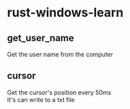 # rust-windows-learn

## get_user_name
Get the user name from the computer

## cursor
Get the cursor's position every 50ms<br>
It's can write to a txt file
